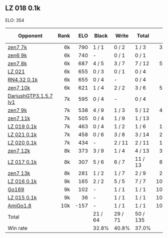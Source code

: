 ## LZ 018 0.1k ##

ELO: 354

Opponent | Rank | ELO | Black | Write | Total | Win rate
---------|-----:|----:|-------|-------|-------|-------:
[zen7 7k](zen7%207k.md) | 6k | 790 | 1 / 1 | 0 / 2 | 1 / 3 | 33.3%
[zen6 9k](zen6%209k.md) | 6k | 740 | - | 0 / 1 | 0 / 1 | 0.0%
[zen7 8k](zen7%208k.md) | 6k | 687 | 4 / 5 | 3 / 7 | 7 / 12 | 58.3%
[LZ 021](LZ%20021.md) | 6k | 655 | 0 / 3 | 0 / 1 | 0 / 4 | 0.0%
[RN4.32 0.1k](RN4.32%200.1k.md) | 6k | 655 | 0 / 4 | - | 0 / 4 | 0.0%
[zen7 10k](zen7%2010k.md) | 6k | 621 | 1 / 4 | 2 / 2 | 3 / 6 | 50.0%
[DariushGTP3.1.5.7 lv1](DariushGTP3.1.5.7%20lv1.md) | 7k | 595 | 0 / 4 | - | 0 / 4 | 0.0%
[zen7 9k](zen7%209k.md) | 7k | 538 | 4 / 9 | 1 / 3 | 5 / 12 | 41.7%
[zen7 11k](zen7%2011k.md) | 7k | 505 | 0 / 4 | 1 / 9 | 1 / 13 | 7.7%
[LZ 019 0.1k](LZ%20019%200.1k.md) | 7k | 463 | 0 / 4 | 1 / 2 | 1 / 6 | 16.7%
[LZ 021 0.1k](LZ%20021%200.1k.md) | 7k | 458 | 0 / 6 | 3 / 8 | 3 / 14 | 21.4%
[LZ 020 0.1k](LZ%20020%200.1k.md) | 7k | 434 | - | 2 / 11 | 2 / 11 | 18.2%
[zen7 12k](zen7%2012k.md) | 8k | 373 | 3 / 9 | 1 / 4 | 4 / 13 | 30.8%
[LZ 017 0.1k](LZ%20017%200.1k.md) | 8k | 307 | 5 / 6 | 6 / 7 | 11 / 13 | 84.6%
[zen7 13k](zen7%2013k.md) | 8k | 281 | 1 / 2 | 1 / 7 | 2 / 9 | 22.2%
[LZ 016 0.1k](LZ%20016%200.1k.md) | 9k | 165 | 2 / 2 | 5 / 5 | 7 / 7 | 100.0%
[Go169](Go169.md) | 9k | 102 | - | 1 / 1 | 1 / 1 | 100.0%
[LZ 015 0.1k](LZ%20015%200.1k.md) | 9k | 36 | - | 1 / 1 | 1 / 1 | 100.0%
[AmiGo1.8](AmiGo1.8.md) | 10k | -157 | - | 1 / 1 | 1 / 1 | 100.0%
Total | | | 21 / 64 | 29 / 71 | 50 / 135 | 
Win rate| | | 32.8% | 40.8% | 37.0% | 
